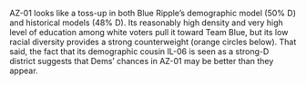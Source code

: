 AZ-01 looks like a toss-up in both Blue Ripple’s demographic
model (50% D) and historical models (48% D). Its reasonably
high density and very high level of education among white
voters pull it toward Team Blue, but its low racial diversity
provides a strong counterweight (orange circles below).
That said, the fact that its demographic cousin IL-06 is seen
as a strong-D district suggests that Dems’ chances in AZ-01
may be better than they appear.
